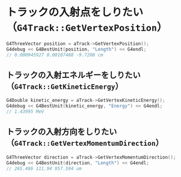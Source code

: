 # トラックの入射点をしりたい（``G4Track::GetVertexPosition``）

```cpp
G4ThreeVector position = aTrack->GetVertexPosition();
G4debug << G4BestUnit(position, "Length") << G4endl;
// 0.000945927 0.00107488 -9.7208 cm
```

## トラックの入射エネルギーをしりたい（``G4Track::GetKineticEnergy``）

```cpp
G4Double kinetic_energy = aTrack->GetVertexKineticEnergy();
G4debug << G4BestUnit(kinetic_energy, "Energy") << G4endl;
// 1.43995 MeV
```

## トラックの入射方向をしりたい（``G4Track::GetVertexMomentumDirection``）

```cpp
G4ThreeVector direction = aTrack->GetVertexMomentumDirection();
G4debug << G4BestUnit(direction, "Length") << G4endl;
// 265.486 111.94 957.594 um


```
